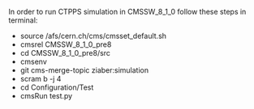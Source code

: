 In order to run CTPPS simulation in CMSSW_8_1_0 follow these steps in terminal:
* source /afs/cern.ch/cms/cmsset_default.sh
* cmsrel CMSSW_8_1_0_pre8
* cd CMSSW_8_1_0_pre8/src
* cmsenv
* git cms-merge-topic ziaber:simulation
* scram b -j 4
* cd Configuration/Test
* cmsRun test.py


